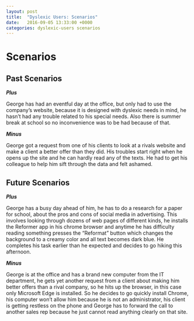 ```yaml
---
layout: post
title:  "Dyslexic Users: Scenarios"
date:   2016-09-05 13:33:00 +0000
categories: dyslexic-users scenarios
---
```


# Scenarios

## Past Scenarios

**_Plus_**

George has had an eventful day at the office, but only had to use the company’s website, because it is designed with dyslexic needs in mind, he hasn’t had any trouble related to his special needs. Also there is summer break at school so no inconvenience was to be had because of that.


**_Minus_**

George got a request from one of his clients to look at a rivals website and make a client a better offer than they did. His troubles start right when he opens up the site and he can hardly read any of the texts. He had to get his colleague to help him sift through the data and felt ashamed.

## Future Scenarios

_**Plus**_

George has a busy day ahead of him, he has to do a research for a paper for school, about the pros and cons of social media in advertising. This involves looking through dozens of web pages of different kinds, he installs the Reformer app in his chrome browser and anytime he has difficulty reading something presses the “Reformat” button which changes the background to a creamy color and all text becomes dark blue. He completes his task earlier than he expected and decides to go hiking this afternoon.

_**Minus**_

George is at the office and has a brand new computer from the IT department, he gets yet another request from a client about making him better offers than a rival company, so he hits up the browser, in this case only Microsoft Edge is installed. So he decides to go quickly install Chrome, his computer won’t allow him because he is not an administrator, his client is getting restless on the phone and George has to forward the call to another sales rep because he just cannot read anything clearly on that site.
